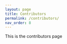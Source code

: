 ```yaml
---
layout: page
title: Contributors
permalink: /contributors/
nav_order: 8
---
```


This is the contributors page
